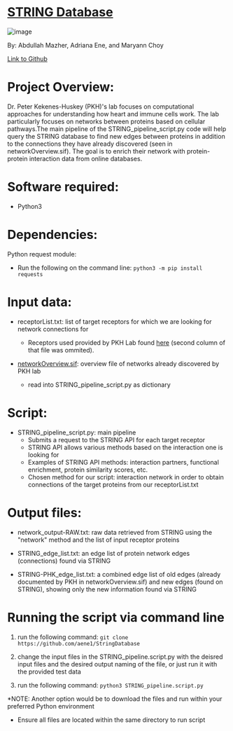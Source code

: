# [STRING Database](https://string-db.org/) 
 ![image](https://user-images.githubusercontent.com/69886501/117343733-33937400-ae6a-11eb-9081-40a8c75bb77e.png)

By: Abdullah Mazher, Adriana Ene, and Maryann Choy

[Link to Github](https://github.com/aene1/StringDatabase)

# Project Overview:


Dr. Peter Kekenes-Huskey (PKH)'s lab focuses on computational approaches for understanding how heart and immune cells work. The lab particularly focuses on networks between proteins based on cellular pathways.The main pipeline of the STRING_pipeline_script.py code will help query the STRING database to find new edges between proteins in addition to the connections they have already discovered (seen in networkOverview.sif). The goal is to enrich their network with protein-protein interaction data from online databases. 

# Software required:

* Python3

# Dependencies:

Python request module: 

* Run the following on the command line: `python3 -m pip install requests`

# Input data:

* receptorList.txt: list of target receptors for which we are looking for network connections for
   * Receptors used provided by PKH Lab found [here](https://bitbucket.org/pkhlab/pathwayanalysis/src/master/receptorlist.txt) (second column of that file was ommited). 

* [networkOverview.sif](https://bitbucket.org/pkhlab/pathwayanalysis/src/master/NetworkOverView.sif): overview file of networks already discovered by PKH lab 
   * read into STRING_pipeline_script.py as dictionary
   
# Script:

* STRING_pipeline_script.py: main pipeline
   * Submits a request to the STRING API for each target receptor
   * STRING API allows various methods based on the interaction one is looking for
    * Examples of STRING API methods: interaction partners, functional enrichment, protein similarity scores, etc.
    * Chosen method for our script: interaction network in order to obtain connections of the target proteins from our receptorList.txt

# Output files:

* network_output-RAW.txt: raw data retrieved from STRING using the "network" method and the list of input receptor proteins

* STRING_edge_list.txt: an edge list of protein network edges (connections) found via STRING

* STRING-PHK_edge_list.txt: a combined edge list of old edges (already documented by PKH in networkOverview.sif) and new edges (found on STRING), showing only the new information found via STRING

# Running the script via command line

1. run the following command: `git clone https://github.com/aene1/StringDatabase`

2. change the input files in the STRING_pipeline.script.py with the deisred input files and the desired output naming of the file, or just run it with the provided test data

3. run the following command: `python3 STRING_pipeline.script.py`

*NOTE: Another option would be to download the files and run within your preferred Python environment
 * Ensure all files are located within the same directory to run script
